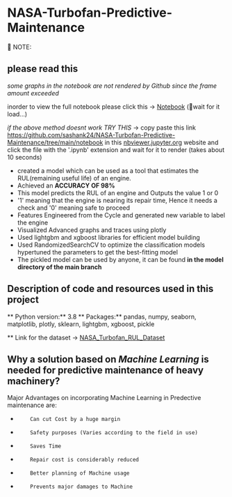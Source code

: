 # NASA-Turbofan-Predictive-Maintenance

🔑 NOTE: 

## please read this
*some graphs in the notebook are not rendered by Github since the frame amount exceeded*

inorder to view the full notebook please click this -> [Notebook](https://nbviewer.jupyter.org/github/sashank24/NASA-Turbofan-Predictive-Maintenance/blob/main/notebook/NASA_Turbo_Engine_RUL.ipynb) (📍wait for it load...)

*if the above method doesnt work TRY THIS* -> copy paste this link https://github.com/sashank24/NASA-Turbofan-Predictive-Maintenance/tree/main/notebook in this [nbviewer.jupyter.org](https://nbviewer.jupyter.org/) website and click the file with the '.ipynb' extension and wait for it to render (takes about 10 seconds) 

* created a model which can be used as a tool that estimates the RUL(remaining useful life) of an engine.
* Achieved an **ACCURACY OF 98%**
* This model predicts the RUL of an engine and Outputs the value 1 or 0 
* '1' meaning that the engine is nearing its repair time, Hence it needs a check and '0' meaning safe to proceed
* Features Engineered from the Cycle and generated new variable to label the engine 
* Visualized Advanced graphs and traces using plotly
* Used lightgbm and xgboost libraries for efficient model building
* Used RandomizedSearchCV to optimize the classification models hypertuned the parameters to get the best-fitting model
* The pickled model can be used by anyone, it can be found **in the model directory of the main branch**

## Description of code and resources used in this project
** Python version:** 3.8
** Packages:** pandas, numpy, seaborn, matplotlib, plotly, sklearn, lightgbm, xgboost, pickle

** Link for the dataset -> [NASA_Turbofan_RUL_Dataset](https://www.kaggle.com/darkside92/turbofan-predictive-maintenance-nasa)

## Why a solution based on *Machine Learning* is needed for predictive maintenance of heavy machinery?

Major Advantages on incorporating Machine Learning in Predective maintenance are:

*         Can cut Cost by a huge margin
*         Safety purposes (Varies according to the field in use)
*         Saves Time 
*         Repair cost is considerably reduced
*         Better planning of Machine usage
*         Prevents major damages to Machine
